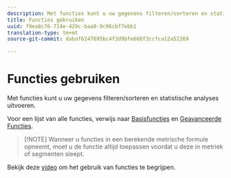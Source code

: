 ```yaml
---
description: Met functies kunt u uw gegevens filteren/sorteren en statistische analyses uitvoeren.
title: Functies gebruiken
uuid: f9ea8c76-714e-429c-baa0-9c96cbf7ebb1
translation-type: tm+mt
source-git-commit: dabaf6247695bc4f3d9bfe668f3ccfca12a52269

---
```



# Functies gebruiken

Met functies kunt u uw gegevens filteren/sorteren en statistische analyses uitvoeren.

Voor een lijst van alle functies, verwijs naar [Basisfuncties](/help/components/c-calcmetrics/cm-reference/cm-functions.md) en [Geavanceerde Functies](/help/components/c-calcmetrics/cm-reference/cm-adv-functions.md).

>[!NOTE] Wanneer u functies in een berekende metrische formule opneemt, moet u de functie altijd toepassen voordat u deze in metriek of segmenten sleept.

Bekijk deze [video](https://youtu.be/SSyWvomnewI) om het gebruik van functies te begrijpen.
